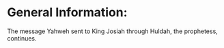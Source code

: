 # General Information:

The message Yahweh sent to King Josiah through Huldah, the prophetess, continues.